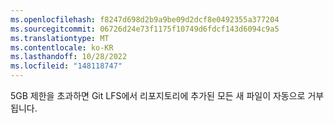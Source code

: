 ```yaml
---
ms.openlocfilehash: f8247d698d2b9a9be09d2dcf8e0492355a377204
ms.sourcegitcommit: 06726d24e73f1175f10749d6fdcf143d6094c9a5
ms.translationtype: MT
ms.contentlocale: ko-KR
ms.lasthandoff: 10/28/2022
ms.locfileid: "148118747"
---
```

5GB 제한을 초과하면 Git LFS에서 리포지토리에 추가된 모든 새 파일이 자동으로 거부됩니다.